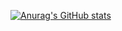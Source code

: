 [![Anurag's GitHub stats](https://github-readme-stats.vercel.app/api?username=GustavoBeretta)](https://github.com/anuraghazra/github-readme-stats)
